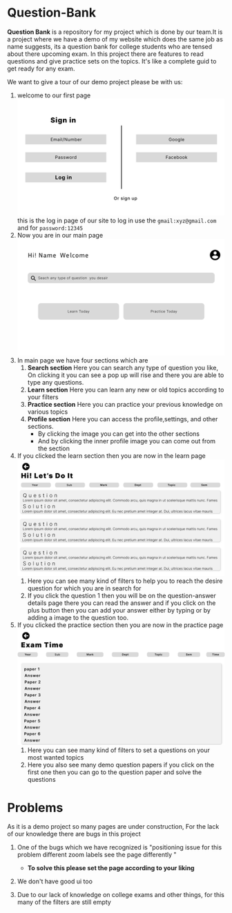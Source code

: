 # Question-Bank

**Question Bank** is a repository for my project which is done by our team.It is a project where we have a demo of my website which does the same job as name suggests, its a question bank for college students who are tensed about there upcoming exam. In this project there are features to read questions and give practice sets on the topics. It's like a complete guid to get ready for any exam.

We want to give a tour of our demo project please be with us:

1. welcome to our first page ![Sign-in page](sign-in.png) this is the log in page of our site to log in use the `gmail:xyz@gmail.com` and for `password:12345`
2. Now you are in our main page ![main page](main.png)
3. In main page we have four sections which are
   1. **Search section** Here you can search any type of question you like, On clicking it you can see a pop up will rise and there you are able to type any questions.
   2. **Learn section** Here you can learn any new or old topics according to your filters
   3. **Practice section** Here you can practice your previous knowledge on various topics
   4. **Profile section** Here you can access the profile,settings, and other sections.
      - By clicking the image you can get into the other sections
      - And by clicking the inner profile image you can come out from the section
4. If you clicked the learn section then you are now in the learn page ![learn page](learn.png)
   1. Here you can see many kind of filters to help you to reach the desire question for which you are in search for
   2. If you click the question 1 then you will be on the question-answer details page there you can read the answer and if you click on the plus button then you can add your answer either by typing or by adding a image to the question too.
5. If you clicked the practice section then you are now in the practice page ![practice page](practice.png)
   1. Here you can see many kind of filters to set a questions on your most wanted topics
   2. Here you also see many demo question papers if you click on the first one then you can go to the question paper and solve the questions

# Problems

As it is a demo project so many pages are under construction, For the lack of our knowledge there are bugs in this project

1. One of the bugs which we have recognized is "positioning issue for this problem different zoom labels see the page differently "

   - **To solve this please set the page according to your liking**

2. We don't have good ui too
3. Due to our lack of knowledge on college exams and other things, for this many of the filters are still empty
